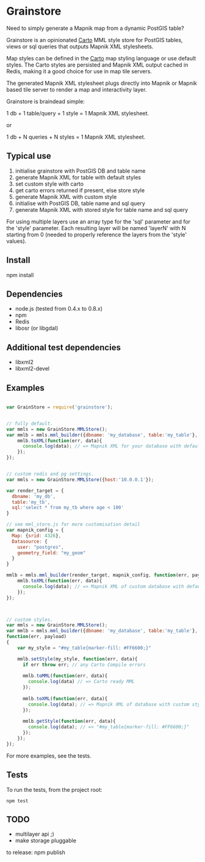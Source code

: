 Grainstore
===========

Need to simply generate a Mapnik map from a dynamic PostGIS table?

Grainstore is an opinionated [Carto](https://github.com/mapbox/carto)
MML style store for PostGIS tables, views or sql queries that outputs
Mapnik XML stylesheets.

Map styles can be defined in the [Carto](https://github.com/mapbox/carto)
map styling language or use default styles. The Carto styles are persisted
and Mapnik XML output cached in Redis, making it a good choice for use
in map tile servers.

The generated Mapnik XML stylesheet plugs directly into Mapnik or Mapnik
based tile server to render a map and interactivity layer.

Grainstore is braindead simple:

 1 db + 1 table/query + 1 style =  1 Mapnik XML stylesheet.

or

 1 db + N queries + N styles =  1 Mapnik XML stylesheet.


Typical use
-----------
1. initialise grainstore with PostGIS DB and table name
2. generate Mapnik XML for table with default styles
3. set custom style with carto 
4. get carto errors returned if present, else store style
5. generate Mapnik XML with custom style
6. initialise with PostGIS DB, table name and sql query
7. generate Mapnik XML with stored style for table name and sql query

For using multiple layers use an array type for the 'sql' parameter and
for the 'style' parameter. Each resulting layer will be named 'layerN'
with N starting from 0 (needed to  properly reference the layers from
the 'style' values).

Install
--------
npm install


Dependencies
------------
* node.js (tested from 0.4.x to 0.8.x)
* npm
* Redis
* libosr (or libgdal)


Additional test dependencies
-----------------------------
* libxml2 
* libxml2-devel


Examples
---------

```javascript

var GrainStore = require('grainstore');


// fully default.
var mmls = new GrainStore.MMLStore();
var mmlb = mmls.mml_builder({dbname: 'my_database', table:'my_table'}, function(err, payload) {
	mmlb.toXML(function(err, data){
	  console.log(data); // => Mapnik XML for your database with default styles
	}); 
});


// custom redis and pg settings.
var mmls = new GrainStore.MMLStore({host:'10.0.0.1'}); 

var render_target = {
  dbname: 'my_db', 
  table:'my_tb', 
  sql:'select * from my_tb where age < 100'
}

// see mml_store.js for more customisation detail 
var mapnik_config = {
  Map: {srid: 4326},
  Datasource: {
    user: "postgres",
    geometry_field: "my_geom"
  }   
}

mmlb = mmls.mml_builder(render_target, mapnik_config, function(err, payload) {
	mmlb.toXML(function(err, data){
	  console.log(data); // => Mapnik XML of custom database with default style
	}); 
});



// custom styles.
var mmls = new GrainStore.MMLStore();
var mmlb = mmls.mml_builder({dbname: 'my_database', table:'my_table'},
function(err, payload)
{
	var my_style = "#my_table{marker-fill: #FF6600;}"

	mmlb.setStyle(my_style, function(err, data){
	  if err throw err; // any Carto Compile errors
	  
	  mmlb.toMML(function(err, data){
	    console.log(data) // => Carto ready MML
	  }); 
	  
	  mmlb.toXML(function(err, data){
	    console.log(data); // => Mapnik XML of database with custom style
	  }); 
	  
	  mmlb.getStyle(function(err, data){
	    console.log(data); // => "#my_table{marker-fill: #FF6600;}"
	  });
	});
});

```

For more examples, see the tests.


Tests
-----
To run the tests, from the project root:

```
npm test
```


TODO
-----
* multilayer api ;)
* make storage pluggable

to release: npm publish
